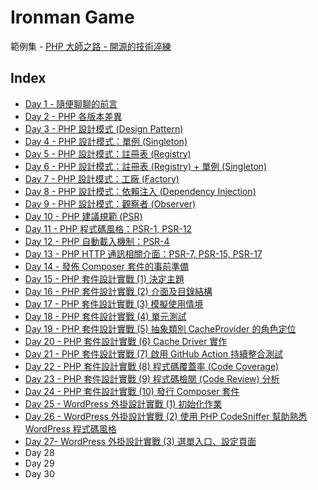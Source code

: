 # Ironman Game

範例集 - [PHP 大師之路 - 開源的技術淬練](https://ithelp.ithome.com.tw/users/20111119/ironman/3269)


## Index

- [Day 1 - 隨便聊聊的前言](https://ithelp.ithome.com.tw/articles/10233250)
- [Day 2 - PHP 各版本差異](https://ithelp.ithome.com.tw/articles/10233516)
- [Day 3 - PHP 設計模式 (Design Pattern)](https://ithelp.ithome.com.tw/articles/10233810)
- [Day 4 - PHP 設計模式：單例 (Singleton)](https://ithelp.ithome.com.tw/articles/10234147)
- [Day 5 - PHP 設計模式：註冊表 (Registry)](https://ithelp.ithome.com.tw/articles/10234317)
- [Day 6 - PHP 設計模式：註冊表 (Registry) + 單例 (Singleton)](https://ithelp.ithome.com.tw/articles/10234319)
- [Day 7 - PHP 設計模式：工廠 (Factory)](https://ithelp.ithome.com.tw/articles/10234808)
- [Day 8 - PHP 設計模式：依賴注入 (Dependency Injection)](https://ithelp.ithome.com.tw/articles/10235033)
- [Day 9 - PHP 設計模式：觀察者 (Observer)](https://ithelp.ithome.com.tw/articles/10235264)
- [Day 10 - PHP 建議規範 (PSR)](https://ithelp.ithome.com.tw/articles/10235417)
- [Day 11 - PHP 程式碼風格：PSR-1, PSR-12](https://ithelp.ithome.com.tw/articles/10235791)
- [Day 12 - PHP 自動載入機制：PSR-4](https://ithelp.ithome.com.tw/articles/10236101)
- [Day 13 - PHP HTTP 通訊相關介面：PSR-7, PSR-15, PSR-17](https://ithelp.ithome.com.tw/articles/10236390)
- [Day 14 - 發佈 Composer 套件的事前準備](https://ithelp.ithome.com.tw/articles/10236831)
- [Day 15 - PHP 套件設計實戰 (1) 決定主題](https://ithelp.ithome.com.tw/articles/10237307)
- [Day 16 - PHP 套件設計實戰 (2) 介面及目錄結構](https://ithelp.ithome.com.tw/articles/10238050)
- [Day 17 - PHP 套件設計實戰 (3) 模擬使用情境](https://ithelp.ithome.com.tw/articles/10238839)
- [Day 18 - PHP 套件設計實戰 (4) 單元測試](https://ithelp.ithome.com.tw/articles/10239373)
- [Day 19 - PHP 套件設計實戰 (5) 抽象類別 CacheProvider 的角色定位](https://ithelp.ithome.com.tw/articles/10240039)
- [Day 20 - PHP 套件設計實戰 (6) Cache Driver 實作](https://ithelp.ithome.com.tw/articles/10240880)
- [Day 21 - PHP 套件設計實戰 (7) 啟用 GitHub Action 持續整合測試](https://ithelp.ithome.com.tw/articles/10241571)
- [Day 22 - PHP 套件設計實戰 (8) 程式碼覆蓋率 (Code Coverage)](https://ithelp.ithome.com.tw/articles/10242288)
- [Day 23 - PHP 套件設計實戰 (9) 程式碼檢閱 (Code Review) 分析](https://ithelp.ithome.com.tw/articles/10242923)
- [Day 24 - PHP 套件設計實戰 (10) 發行 Composer 套件](https://ithelp.ithome.com.tw/articles/10243528)
- [Day 25 - WordPress 外掛設計實戰 (1) 初始化作業](https://ithelp.ithome.com.tw/articles/10243958)
- [Day 26 - WordPress 外掛設計實戰 (2) 使用 PHP CodeSniffer 幫助熟悉 WordPress 程式碼風格](https://ithelp.ithome.com.tw/articles/10244668)
- [Day 27- WordPress 外掛設計實戰 (3) 選單入口、設定頁面](https://ithelp.ithome.com.tw/articles/10245365)
- Day 28
- Day 29
- Day 30
